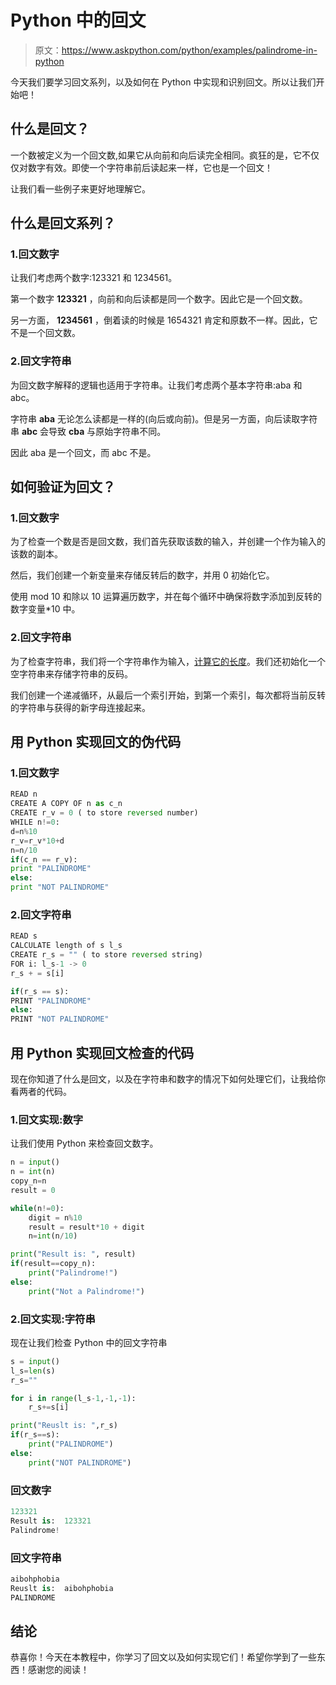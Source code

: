 # Python 中的回文

> 原文：<https://www.askpython.com/python/examples/palindrome-in-python>

今天我们要学习回文系列，以及如何在 Python 中实现和识别回文。所以让我们开始吧！

## 什么是回文？

一个数被定义为一个回文数,如果它从向前和向后读完全相同。疯狂的是，它不仅仅对数字有效。即使一个字符串前后读起来一样，它也是一个回文！

让我们看一些例子来更好地理解它。

## 什么是回文系列？

### 1.回文数字

让我们考虑两个数字:123321 和 1234561。

第一个数字 **123321** ，向前和向后读都是同一个数字。因此它是一个回文数。

另一方面， **1234561** ，倒着读的时候是 1654321 肯定和原数不一样。因此，它不是一个回文数。

### 2.回文字符串

为回文数字解释的逻辑也适用于字符串。让我们考虑两个基本字符串:aba 和 abc。

字符串 **aba** 无论怎么读都是一样的(向后或向前)。但是另一方面，向后读取字符串 **abc** 会导致 **cba** 与原始字符串不同。

因此 aba 是一个回文，而 abc 不是。

## 如何验证为回文？

### 1.回文数字

为了检查一个数是否是回文数，我们首先获取该数的输入，并创建一个作为输入的该数的副本。

然后，我们创建一个新变量来存储反转后的数字，并用 0 初始化它。

使用 mod 10 和除以 10 运算遍历数字，并在每个循环中确保将数字添加到反转的数字变量*10 中。

### 2.回文字符串

为了检查字符串，我们将一个字符串作为输入，[计算它的长度](https://www.askpython.com/python/string/find-string-length-in-python)。我们还初始化一个空字符串来存储字符串的反码。

我们创建一个递减循环，从最后一个索引开始，到第一个索引，每次都将当前反转的字符串与获得的新字母连接起来。

## 用 Python 实现回文的伪代码

### 1.回文数字

```py
READ n
CREATE A COPY OF n as c_n
CREATE r_v = 0 ( to store reversed number)
WHILE n!=0:
d=n%10
r_v=r_v*10+d
n=n/10
if(c_n == r_v):
print "PALINDROME"
else:
print "NOT PALINDROME"

```

### 2.回文字符串

```py
READ s
CALCULATE length of s l_s
CREATE r_s = "" ( to store reversed string)
FOR i: l_s-1 -> 0
r_s + = s[i]

if(r_s == s):
PRINT "PALINDROME"
else:
PRINT "NOT PALINDROME"

```

## 用 Python 实现回文检查的代码

现在你知道了什么是回文，以及在字符串和数字的情况下如何处理它们，让我给你看两者的代码。

### 1.回文实现:数字

让我们使用 Python 来检查回文数字。

```py
n = input()
n = int(n)
copy_n=n
result = 0

while(n!=0):
    digit = n%10
    result = result*10 + digit
    n=int(n/10)

print("Result is: ", result)
if(result==copy_n):
    print("Palindrome!")
else:
    print("Not a Palindrome!")

```

### 2.回文实现:字符串

现在让我们检查 Python 中的回文字符串

```py
s = input()
l_s=len(s)
r_s=""

for i in range(l_s-1,-1,-1):
    r_s+=s[i]

print("Reuslt is: ",r_s)
if(r_s==s):
    print("PALINDROME")
else:
    print("NOT PALINDROME")

```

### 回文数字

```py
123321
Result is:  123321
Palindrome!

```

### 回文字符串

```py
aibohphobia
Reuslt is:  aibohphobia
PALINDROME

```

## 结论

恭喜你！今天在本教程中，你学习了回文以及如何实现它们！希望你学到了一些东西！感谢您的阅读！
